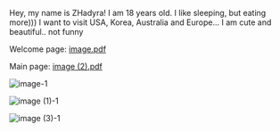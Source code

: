 Hey, my name is ZHadyra!
I am 18 years old.
I like sleeping, but eating more)))
I want to visit USA, Korea, Australia and Europe...
I am cute and beautiful..
not funny


Welcome page:
[image.pdf](https://github.com/190103334/inf232-190103334/files/6016124/image.pdf)

Main page:
[image (2).pdf](https://github.com/190103334/inf232-190103334/files/6016132/image.2.pdf)


![image-1](https://user-images.githubusercontent.com/78197235/108606289-8325e000-73e3-11eb-8174-028b8e35f541.png)



![image (1)-1](https://user-images.githubusercontent.com/78197235/108606382-02b3af00-73e4-11eb-96a1-ee2f97fb9eee.png)

![image (3)-1](https://user-images.githubusercontent.com/78197235/108606389-0e9f7100-73e4-11eb-955b-cb45cd69ce1f.png)
